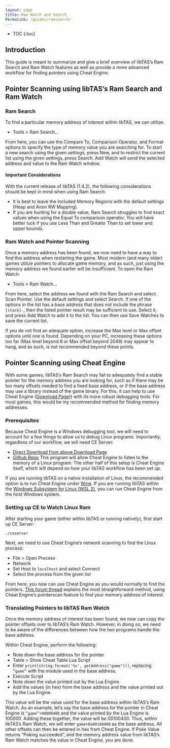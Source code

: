 ```yaml
---
layout: page
title: Ram Watch and Search
Permalink: /guides/ramsearch/
---
```


* TOC
{:toc}

## Introduction

This guide is meant to summarize and give a brief overview of libTAS’s Ram Search and Ram Watch features as well as provide a more advanced workflow for finding pointers using Cheat Engine.

## Pointer Scanning using libTAS’s Ram Search and Ram Watch

### Ram Search

To find a particular memory address of interest within libTAS, we can utilize:

* Tools > Ram Search...

From here, you can use the Compare To, Comparison Operator, and Format options to specify the type of memory value you are searching for. To start a new search using the given settings, press New, and to restrict the current list using the given settings, press Search. Add Watch will send the selected address and value to the Ram Watch window.

#### Important Considerations

With the current release of libTAS (1.4.2), the following considerations should be kept in mind when using Ram Search:

* It is best to leave the Included Memory Regions with the default settings (Heap and Anon RW Mapping).
* If you are hunting for a double value, Ram Search struggles to find exact values when using the Equal To comparison operator. You will have better luck if you use Less Than and Greater Than to set lower and upper bounds.

### Ram Watch and Pointer Scanning

Once a memory address has been found, we now need to have a way to find this address when restarting the game. Most modern (and many older) games utilize pointers to allocate game memory, and as such, just using the memory address we found earlier will be insufficient. To open the Ram Watch:

* Tools > Ram Watch…

From here, select the address we found with the Ram Search and select Scan Pointer. Use the default settings and select Search. If one of the options in the list has a base address that does not include the phrase `[stack]-`, then the listed pointer result may be sufficient to use. Select it, and press Add Watch to add it to the list. You can then use Save Watches to save the current list.

If you do not find an adequate option, increase the Max level or Max offset options until one is found. Depending on your PC, increasing these options too far (Max level beyond 8 or Max offset beyond 2048) may appear to hang, and as such, is not recommended beyond these points.


## Pointer Scanning using Cheat Engine

With some games, libTAS’s Ram Search may fail to adequately find a stable pointer for the memory address you are looking for, such as if there may be too many offsets needed to find a fixed base address, or if the base address may use a library instead of the game binary. For this, it can help to use Cheat Engine ([Download Page](https://www.cheatengine.org/downloads.php))) with its more robust debugging tools. For most games, this would be my recommended method for finding memory addresses.

### Prerequisites

Because Cheat Engine is a Windows debugging tool, we will need to account for a few things to allow us to debug Linux programs. Importantly, regardless of our workflow, we will need CE Server:
* [Direct Download from above Download Page](https://www.cheatengine.org/download/ceserver_linux_x86_64.zip)
* [Github Repo](https://github.com/cheat-engine/cheat-engine/tree/master/Cheat%20Engine/ceserver)
This program will allow Cheat Engine to listen to the memory of a Linux program. The other half of this setup is Cheat Engine itself, which will depend on how your libTAS workflow has been set up.

If you are running libTAS on a native installation of Linux, the recommended option is to run Cheat Engine under [Wine](https://www.winehq.org/).
If you are running libTAS within the [Windows Subsystem for Linux (WSL 2)](https://clementgallet.github.io/libTAS/guides/wsl/), you can run Cheat Engine from the host Windows system.

### Setting up CE to Watch Linux Ram

After starting your game (either within libTAS or running natively), first start up CE Server:

    ./ceserver

Next, we need to use Cheat Engine’s network scanning to find the Linux process:

* File > Open Process
* Network
* Set Host to `localhost` and select Connect
* Select the process from the given list

From here, you now can use Cheat Engine as you would normally to find the pointers. [This forum thread](https://forum.cheatengine.org/viewtopic.php?t=602561) explains the most straightforward method, using Cheat Engine’s pointerscan feature to find your memory address of interest.

### Translating Pointers to libTAS Ram Watch

Once the memory address of interest has been found, we now can copy the pointer offsets over to libTAS’s Ram Watch. However, in doing so, we need to be aware of the differences between how the two programs handle the base address.

Within Cheat Engine, perform the following:

* Note down the base address for the pointer
* Table > Show Cheat Table Lua Script
* Enter `print(string.format('%x', getAddress("game")))`, replacing `”game”` with the module used in the base address.
* Execute Script
* Note down the value printed out by the Lua Engine.
* Add the values (in hex) from the base address and the value printed out by the Lua Engine.

This value will be the value used for the base address within libTAS’s Ram Watch.
As an example, let’s say the base address for the pointer in Cheat Engine is `”game”+00000400` and the value printed by the Lua Engine is 100000. Adding these together, the value will be 00100400. Thus, within libTAS’s Ram Watch, we will enter `game+0x00100400` as the base address. All other offsets can then be entered in hex from Cheat Engine. If Poke Value returns “Poking succeeded”, and the memory address value from libTAS’s Ram Watch matches the value in Cheat Engine, you are done.
